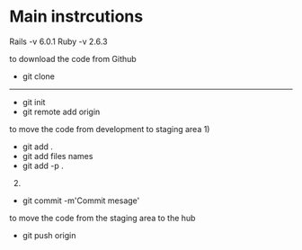 # Main instrcutions

Rails -v 6.0.1
Ruby -v 2.6.3

to download the code from Github
- git clone <repo-link>
--------
- git init
- git remote add origin <repo-link>



to move the code from development to staging area
1)
- git add .
- git add files names
- git add -p .

2)
- git commit -m'Commit mesage'


to move the code from the staging area to the hub
- git push origin <branch-name>
	